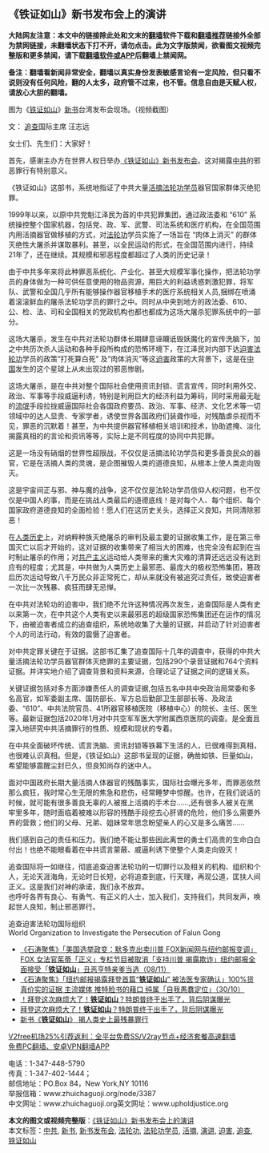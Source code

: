  <h2>《铁证如山》新书发布会上的演讲</h2> <p class="notice"><b>大陆网友注意：本文中的链接除此处和文末的<a href="https://github.com/bannedbook/fanqiang" >翻墙</a>软件下载和<a href="https://github.com/killgcd/justmysocks/blob/master/README.md">翻墙推荐</a>链接外全部为禁网链接，未翻墙状态下打不开，请勿点击。此为文字版禁闻，欲看图文视频完整版和更多禁闻，请下载<a href="https://github.com/bannedbook/fanqiang">翻墙软件或APP</a>后翻墙上禁闻网。</p><p>备注：翻墙看新闻非常安全，翻墙以真实身份发表敏感言论有一定风险，但只看不说则没有任何风险，翻的人太多，政府管不过来，也不管。信息自由是天赋人权，请放心大胆的翻墙。</b></p>  <div class="entry"> <p>图为《<a href="https://www.bannedbook.org/bnews/tag/%E9%93%81%E8%AF%81%E5%A6%82%E5%B1%B1/" class="st_tag internal_tag" rel="tag" title="标签 铁证如山 下的日志">铁证如山</a>》<a href="https://www.bannedbook.org/bnews/tag/%E6%96%B0%E4%B9%A6/" class="st_tag internal_tag" rel="tag" title="标签 新书 下的日志">新书</a>台湾发布会现场。（视频截图）</p> <p>文： <a href="https://www.bannedbook.org/bnews/tag/%E8%BF%BD%E6%9F%A5/" class="st_tag internal_tag" rel="tag" title="标签 追查 下的日志">追查</a>国际主席 汪志远</p> <p>女士们、先生们：大家好！</p> <p>首先，感谢主办方在世界人权日举办<span class='wp_keywordlink'><a href="https://www.bannedbook.org/bnews/cbnews/20161028/606771.html" title="《铁证如山》- 中共大量活摘法轮功学员器官国家犯罪罪证讲座" target="_blank">《铁证如山》</a></span><a href="https://www.bannedbook.org/bnews/tag/%E6%96%B0%E4%B9%A6%E5%8F%91%E5%B8%83%E4%BC%9A/" class="st_tag internal_tag" rel="tag" title="标签 新书发布会 下的日志">新书发布会</a>。这对揭露<a href="https://www.bannedbook.org/bnews/tag/%e4%b8%ad%e5%85%b1/" class="st_tag internal_tag" rel="tag" title="标签 中共 下的日志">中共</a>的邪恶罪行有特别意义。</p> <p>《铁证如山》这部书，系统地指证了中共大量<a href="https://www.bannedbook.org/bnews/tag/%e6%b4%bb%e6%91%98/" class="st_tag internal_tag" rel="tag" title="标签 活摘 下的日志">活摘</a><a href="https://www.bannedbook.org/bnews/tag/%e6%b3%95%e8%bd%ae%e5%8a%9f%e5%ad%a6%e5%91%98/" class="st_tag internal_tag" rel="tag" title="标签 法轮功学员 下的日志">法轮功学员</a>器官国家群体灭绝犯罪。</p>  <p>1999年以来，以原中共党魁江泽民为首的中共犯罪集团，通过政法委和 “610” 系统操控整个国家机器，包括党、政、军、武警、司法系统和医疗机构，在全国范围内用活摘器官做移植的方式，对<a href="https://www.bannedbook.org/bnews/tag/%e6%b3%95%e8%bd%ae%e5%8a%9f/" class="st_tag internal_tag" rel="tag" title="标签 法轮功 下的日志">法轮功</a>学员实施了一场旨在 “肉体上消灭” 的群体灭绝性大屠杀并谋取暴利。甚至，以全民运动的形式，在全国范围内进行，持续21年了，还在继续。其规模和邪恶程度都超过了人类的历史记录！</p> <p>由于中共多年来将此种罪恶系统化、产业化、甚至大规模军事化操作，把法轮功学员的身体做为一种可供任意使用的物品资源，用巨大的利益诱惑刺激犯罪，将军队、武警和全国几乎所有能够操作器官移植手术的医疗系统相关人员,捆绑在喷涌着滚滚鲜血的屠杀法轮功学员的罪行之中。同时从中央到地方的政法委、610、公、检、法、司和全国相关的党政机构也都也都成为这场大屠杀犯罪系统中的一部分。</p> <p>这场大屠杀，发生在中共对法轮功群体长期肆意诬衊诋毁妖魔化的宣传洗脑下，加之中共历次杀人运动和各种手段所构成的恐怖环境下，在江泽民对内部下达<span class='wp_keywordlink'><a href="https://www.bannedbook.org/forum11/topic278.html" title="评江泽民与中共相互利用迫害法轮功" target="_blank">迫害法轮功</a></span>学员的政策“打死算白死” 及“肉体消灭”等这<a href="https://www.bannedbook.org/bnews/tag/%e8%bf%ab%e5%ae%b3/" class="st_tag internal_tag" rel="tag" title="标签 迫害 下的日志">迫害</a>政策的大背景下，这是在<span class='wp_keywordlink_affiliate'><a href="https://www.bannedbook.org/" title="中国" target="_blank">中国</a></span>发生的这个星球上从未出现过的邪恶惨剧。</p> <p>这场大屠杀，是在中共对整个国际社会使用资讯封锁、谎言宣传，同时利用外交、政治、军事等手段威逼利诱，特别是利用巨大的经济利益为筹码，同时采用最无耻的<span class='wp_keywordlink'><a href="https://www.bannedbook.org/forum11/topic282.html" title="禁片：评中国共产党的流氓本性" target="_blank">流氓</a></span>手段拉拢威逼国际社会各国政府要员、政治、军事、经济、文化艺术等一切领域中的达人显贵、专家学者，诱使世界各国政府们装聋作哑，对残酷虐杀视而不见，罪恶的沉默着！甚至，为中共提供器官移植相关培训和技术，协助遮掩、淡化揭露真相的的言论和资讯等等，实际上是不同程度的协同中共犯罪。</p> <p>这是一场没有硝烟的世界性超限战，不仅仅是活摘法轮功学员和更多善良民众的器官，它是在活摘人类的灵魂，是企图摧毁人类的道德良知，从根本上使人类走向毁灭。</p>  <p>这是宇宙间正与邪、神与魔的战争，这不仅仅是法轮功学员信仰人权问题，也不仅仅是中国人的事，而是在挑战人类最后的道德底线！是对每个人、每个组织、每个国家政府道德良知的全面检验！愿人们在这历史关头，选择正义良知，共同清除邪恶！</p> <p>在<span class='wp_keywordlink'><a href="https://www.bannedbook.org/forum3/topic1750.html" title="考古学禁区-被掩藏的人类历史" target="_blank">人类历史</a></span>上，对纳粹种族灭绝屠杀的审判及最主要的证据收集工作，是在第三帝国灭亡以后才开始的，这对证据的收集带来了相当大的困难，也完全没有起到在当时制止屠杀的作用；对<span class='wp_keywordlink'><a href="https://www.bannedbook.org/forum2/topic6177.html" title="《共产主义的终极目的》" target="_blank">共产主义</a></span>运动给人类带来的重大灾难的清算还远远没有达到应有的程度；尤其是，中共做为人类历史上最邪恶、最庞大的极权恐怖集团，篡政后历次运动导致八千万民众非正常死亡，却从来就没有被追究过责任，致使迫害者一次比一次残暴、疯狂而肆无忌惮。</p> <p>在中共对法轮功的迫害中，我们绝不允许这种情况再次发生，追查国际是人类有史以来第一次，在中共这个人类有史以来最邪恶的超级国家恐怖集团还在运作的情况下，由被迫害者成立的追查组织，系统地收集了大量的证据，并启动了针对迫害者个人的司法行动，有效的震慑了迫害者。</p> <p>对中共定罪关键在于证据。这部书汇集了追查国际十几年的调查中，获得的中共大量活摘法轮功学员器官群体灭绝罪的主要证据，包括290个录音证据和764个资料证据。并详实地介绍了调查背景和资料来源，合理论证了证据之间的逻辑关系。</p> <p>关键证据包括对多方面涉嫌责任人的调查证据,包括五名中共中央政治局常委和多名高官，如军委副主席、国防部长、军方总后勤部卫生部部长等、及政法委、“610”、中共法院官员、41所器官移植医院（移植中心）的院长、主任、医生等。最新证据包括2020年1月对中共空军军医大学附属西京医院的调查。是全面且深入地研究中共活摘罪行的性质、规模和现状的专着。</p>  <p>在中共全面破坏传统、谎言洗脑、资讯封锁等铁幕下生活的人，已很难得到真相，也很难认识真相。但是，《铁证如山》这部书呈现的证据，确凿如铁、巨量如山，希望能够震醒尘封已久，但良知尚存的迷中人。</p> <p>面对中国政府长期大量活摘人体器官的残酷事实，国际社会曝光多年，而罪恶依然那么疯狂，我时常心生无限的焦急和悲伤，经常睡梦中惊醒。也许，在我们说话的时候，就可能有很多善良无辜的人被推上活摘的手术台……,还有很多人被关在黑牢里多年，随时面临着被难以形容的残酷手段挖去心肝肾的危险，他们多么需要外界的营救；他们的父母、兄弟、姐妹常年思念盼望亲人的心又是多么痛苦……</p> <p>我们感到自己的责任和压力。我们绝不能让那些因此离世的勇士们高贵的生命白白付出！也绝不能眼看着在中共谎言蒙蔽、威逼利诱下使整个人类走向毁灭！</p> <p>追查国际将一如继往，彻底追查迫害法轮功的一切罪行以及相关的机构、组织和个人，无论天涯海角，无论时日长短，必将追查到底，行天理，再现公道，匡扶人间正义。这是我们对神的承诺，我们永不放弃。<br /> 也呼吁各界有良心、有勇气、有正义的人士，加入我们，支持我们，共同发声，唤起世人良知，制止邪恶罪行。</p> <p></p>  <p>追查迫害法轮功国际组织<br /> World Organization to Investigate the Persecution of Falun Gong</p> <ul class='op-related-articles' title='相关阅读'> <li><a href='https://www.bannedbook.org/bnews/bannedvideo/20201109/1427974.html' target='_blank'>《石涛聚焦》「美国选举政变：默多克出卖川普 FOX新闻网与纽约邮报变调」FOX 女法官茱蒂「正义」专栏节目被取消「支持川普 揭露欺诈」纽约邮报全面接受「<b>铁证如山</b>」丑恶亨特亲爹当选（08/11）</a></li> <li><a href='https://www.bannedbook.org/bnews/bannedvideo/20201031/1423202.html' target='_blank'>《石涛聚焦》「纽约邮报揭露拜登首篇“<b>铁证如山</b>” 被法医专家确认」100%货真价实的证据 主流媒体 推特脸书的藉口 纯属「自我愚蠢定位」（30/10）</a></li> <li><a href='https://www.bannedbook.org/bnews/taiwannews/20201031/1423177.html' target='_blank'>！拜登这次麻烦大了！<b>铁证如山</b>？特朗普终于出手了，背后阴谋曝光</a></li> <li><a href='https://www.bannedbook.org/bnews/taiwannews/20201031/1423176.html' target='_blank'>拜登这次麻烦大了！<b>铁证如山</b>？特朗普终于出手了，背后阴谋曝光</a></li> <li><a href='https://www.bannedbook.org/bnews/comments/20201017/1415498.html' target='_blank'>新书《<b>铁证如山</b>》 揭人类史上最残暴罪行</a></li> </ul> <p class="texttj"> <a href="https://github.com/bannedbook/fanqiang/wiki/V2ray%E6%9C%BA%E5%9C%BA" target="_blank">V2free机场25%引荐返利：全平台免费SS/V2ray节点+经济套餐高速翻墙</a><br/> <a href="https://github.com/bannedbook/fanqiang/wiki/%E7%A6%81%E9%97%BB%E7%BD%91%E5%AE%89%E5%8D%93%E7%BF%BB%E5%A2%99%E6%96%B0%E9%97%BBAPP" target="_blank">免费PC翻墙、安卓VPN翻墙APP</a></p><p>电话：1-347-448-5790<br /> 传真：1-347-402-1444；<br /> 邮信地址：PO.Box 84，New York,NY 10116<br /> 举报信箱：www.zhuichaguoji.org/node/3387<br /> 中文网址：www.zhuichaguoji.org英文网址：www.upholdjustice.org</p><a name='sharetosocial'></a>       <div><b>本文的图文或视频完整版</b>：<a href='https://www.bannedbook.org/bnews/cbnews/20201201/1440325.html'>《铁证如山》新书发布会上的演讲</a></div>  </div><!--END ENTRY--> <div class="postfooter"> <div>本文标签：<a href="https://www.bannedbook.org/bnews/tag/%e4%b8%ad%e5%85%b1/" rel="tag">中共</a>, <a href="https://www.bannedbook.org/bnews/tag/%E6%96%B0%E4%B9%A6/" rel="tag">新书</a>, <a href="https://www.bannedbook.org/bnews/tag/%E6%96%B0%E4%B9%A6%E5%8F%91%E5%B8%83%E4%BC%9A/" rel="tag">新书发布会</a>, <a href="https://www.bannedbook.org/bnews/tag/%e6%b3%95%e8%bd%ae%e5%8a%9f/" rel="tag">法轮功</a>, <a href="https://www.bannedbook.org/bnews/tag/%e6%b3%95%e8%bd%ae%e5%8a%9f%e5%ad%a6%e5%91%98/" rel="tag">法轮功学员</a>, <a href="https://www.bannedbook.org/bnews/tag/%e6%b4%bb%e6%91%98/" rel="tag">活摘</a>, <a href="https://www.bannedbook.org/bnews/tag/%E6%BC%94%E8%AE%B2/" rel="tag">演讲</a>, <a href="https://www.bannedbook.org/bnews/tag/%e8%bf%ab%e5%ae%b3/" rel="tag">迫害</a>, <a href="https://www.bannedbook.org/bnews/tag/%E8%BF%BD%E6%9F%A5/" rel="tag">追查</a>, <a href="https://www.bannedbook.org/bnews/tag/%E9%93%81%E8%AF%81%E5%A6%82%E5%B1%B1/" rel="tag">铁证如山</a></div>  </div><!--END POSTFOOTER--> 